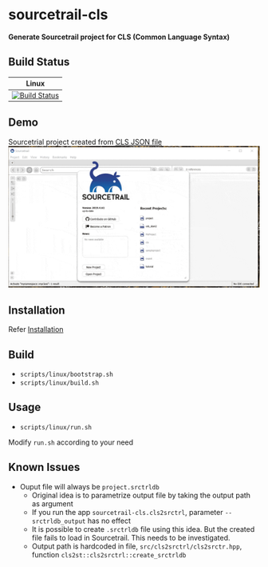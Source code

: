 # sourcetrail-cls

**Generate Sourcetrail project for CLS (Common Language Syntax)**

## Build Status

| Linux                                               |
|-----------------------------------------------------|
| [![Build Status][appveyor_status]][appveyor_builds] |

[appveyor_status]: https://ci.appveyor.com/api/projects/status/x9rv935g9ki26i9f?svg=true
[appveyor_builds]: https://ci.appveyor.com/project/shanmukhananda/sourcetrail-cls

## Demo

Sourcetrial project created from [CLS JSON file](data/cls.json)
![Alt Text](docs/demo.gif)

## Installation

Refer [Installation](docs/Installation.md)

## Build

- `scripts/linux/bootstrap.sh`
- `scripts/linux/build.sh`

## Usage

- `scripts/linux/run.sh`

Modify `run.sh` according to your need

## Known Issues

- Ouput file will always be `project.srctrldb`
    - Original idea is to parametrize output file by taking the output path as argument
    - If you run the app `sourcetrail-cls.cls2srctrl`, parameter `--srctrldb_output` has no effect 
    - It is possible to create `.srctrldb` file using this idea. But the created file fails to load in Sourcetrail. This needs to be investigated.
    - Output path is hardcoded in file, `src/cls2srctrl/cls2srctr.hpp`, function `cls2st::cls2srctrl::create_srctrldb`

